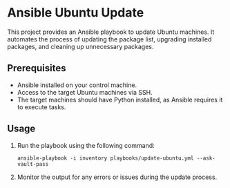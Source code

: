 # Ansible Ubuntu Update

This project provides an Ansible playbook to update Ubuntu machines. It automates the process of updating the package list, upgrading installed packages, and cleaning up unnecessary packages.

## Prerequisites

- Ansible installed on your control machine.
- Access to the target Ubuntu machines via SSH.
- The target machines should have Python installed, as Ansible requires it to execute tasks.

## Usage

1. Run the playbook using the following command:

   ```
   ansible-playbook -i inventory playbooks/update-ubuntu.yml --ask-vault-pass
   ```

2. Monitor the output for any errors or issues during the update process.
